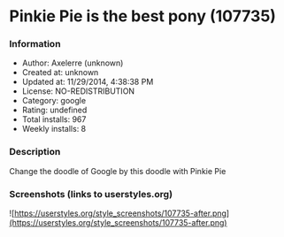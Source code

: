 # Pinkie Pie is the best pony (107735)

### Information
- Author: Axelerre (unknown)
- Created at: unknown
- Updated at: 11/29/2014, 4:38:38 PM
- License: NO-REDISTRIBUTION
- Category: google
- Rating: undefined
- Total installs: 967
- Weekly installs: 8


### Description
Change the doodle of Google by this doodle with Pinkie Pie


### Screenshots (links to userstyles.org)
![https://userstyles.org/style_screenshots/107735-after.png](https://userstyles.org/style_screenshots/107735-after.png)


